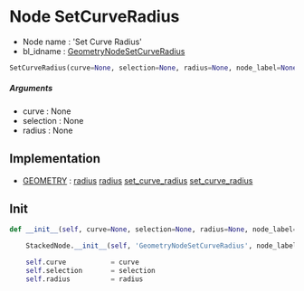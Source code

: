# Node SetCurveRadius

- Node name : 'Set Curve Radius'
- bl_idname : [GeometryNodeSetCurveRadius](https://docs.blender.org/api/current/bpy.types.GeometryNodeSetCurveRadius.html)


``` python
SetCurveRadius(curve=None, selection=None, radius=None, node_label=None, node_color=None)
```
##### Arguments

- curve : None
- selection : None
- radius : None

## Implementation

- [GEOMETRY](/docs/GeoNodes/GEOMETRY.md) : [radius](/docs/GeoNodes/socket_GEOMETRY.md#radius) [radius](/docs/GeoNodes/socket_GEOMETRY.md#radius) [set_curve_radius](/docs/GeoNodes/socket_GEOMETRY.md#set_curve_radius) [set_curve_radius](/docs/GeoNodes/socket_GEOMETRY.md#set_curve_radius)

## Init

``` python
def __init__(self, curve=None, selection=None, radius=None, node_label=None, node_color=None):

    StackedNode.__init__(self, 'GeometryNodeSetCurveRadius', node_label=node_label, node_color=node_color)

    self.curve           = curve
    self.selection       = selection
    self.radius          = radius
```
